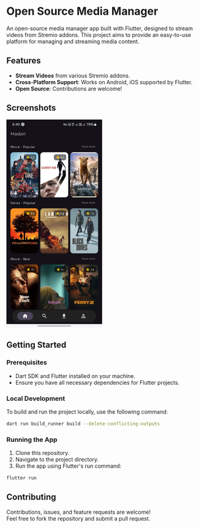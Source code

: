 # Open Source Media Manager

An open-source media manager app built with Flutter, designed to stream videos from Stremio addons. This project aims to provide an easy-to-use platform for managing and streaming media content.

## Features
- **Stream Videos** from various Stremio addons.
- **Cross-Platform Support**: Works on Android, iOS supported by Flutter.
- **Open Source**: Contributions are welcome!

## Screenshots

<img src="readme/image/home.jpg" width="250" title="Home Page">

## Getting Started

### Prerequisites
- Dart SDK and Flutter installed on your machine.
- Ensure you have all necessary dependencies for Flutter projects.

### Local Development
To build and run the project locally, use the following command:

```bash
dart run build_runner build --delete-conflicting-outputs
```

### Running the App
1. Clone this repository.
2. Navigate to the project directory.
3. Run the app using Flutter's run command:

```bash
flutter run
```

## Contributing
Contributions, issues, and feature requests are welcome!  
Feel free to fork the repository and submit a pull request.
